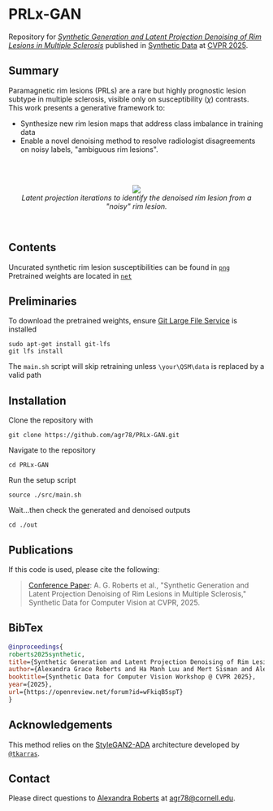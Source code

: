# PRLx-GAN
Repository for [_Synthetic Generation and Latent Projection Denoising of Rim Lesions in Multiple Sclerosis_](https://openreview.net/forum?id=wFkiqB5spT&referrer=%5Bthe%20profile%20of%20Alexandra%20Grace%20Roberts%5D(%2Fprofile%3Fid%3D~Alexandra_Grace_Roberts1)) published in [Synthetic Data](https://syndata4cv.github.io/) at [CVPR 2025](https://cvpr.thecvf.com/). 
## Summary
Paramagnetic rim lesions (PRLs) are a rare but highly prognostic lesion subtype in multiple sclerosis, visible only on susceptibility ($\chi$) contrasts. This work presents a generative framework to: <br/>
* Synthesize new rim lesion maps that address class imbalance in training data <br/>
* Enable a novel denoising method to resolve radiologist disagreements on noisy labels, "ambiguous rim lesions". <br/>

<br/>
<br/>

<p align="center">
   <img src="./gif/proj_4x.gif"/></br>
   <i>Latent projection iterations to identify the denoised rim lesion from a "noisy" rim lesion.</i>
</p>

<br/>

## Contents
Uncurated synthetic rim lesion susceptibilities can be found in [`png`](https://github.com/agr78/PRLx-GAN/tree/main/png) <br/>
Pretrained weights are located in [`net`](https://github.com/agr78/PRLx-GAN/tree/main/net) <br/>

## Preliminaries
To download the pretrained weights, ensure [Git Large File Service](https://git-lfs.com/) is installed
```
sudo apt-get install git-lfs
git lfs install
```
The `main.sh` script will skip retraining unless `\your\QSM\data` is replaced by a valid path

## Installation
Clone the repository with
```
git clone https://github.com/agr78/PRLx-GAN.git
```
Navigate to the repository
```
cd PRLx-GAN
```
Run the setup script
```
source ./src/main.sh
```
Wait...then check the generated and denoised outputs
```
cd ./out
```

## Publications
If this code is used, please cite the following:
> [Conference Paper](https://openreview.net/forum?id=wFkiqB5spT&noteId=wFkiqB5spT): A. G. Roberts et al., "Synthetic Generation and Latent Projection Denoising of Rim Lesions in Multiple Sclerosis," Synthetic Data for Computer Vision at CVPR, 2025.
> 

## BibTex
```bibtex
@inproceedings{
roberts2025synthetic,
title={Synthetic Generation and Latent Projection Denoising of Rim Lesions in Multiple Sclerosis},
author={Alexandra Grace Roberts and Ha Manh Luu and Mert Sisman and Alexey V. Dimov and Ceren Tozlu and Ilhami Kovanlikaya and Susan Gauthier and Thanh D. Nguyen and Yi Wang},
booktitle={Synthetic Data for Computer Vision Workshop @ CVPR 2025},
year={2025},
url={https://openreview.net/forum?id=wFkiqB5spT}
}
```
## Acknowledgements
This method relies on the [StyleGAN2-ADA](https://github.com/NVlabs/stylegan2-ada-pytorch) architecture developed by [`@tkarras`](https://github.com/tkarras).
## Contact
Please direct questions to [Alexandra Roberts](https://github.com/agr78) at agr78@cornell.edu.
